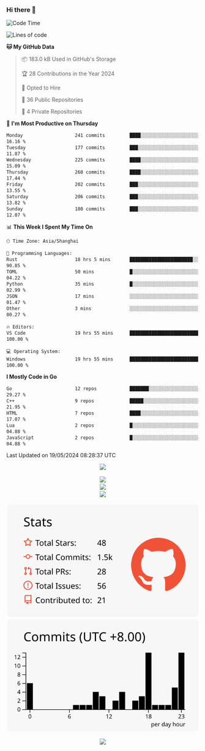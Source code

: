 ### Hi there 👋

<!--
this is a ✨ _special_ ✨ repository because its `README.md` (this file) appears on your GitHub profile.

Here are some ideas to get you started:

- 🔭 I’m currently working on ...
- 🌱 I’m currently learning ...
- 👯 I’m looking to collaborate on ...
- 🤔 I’m looking for help with ...
- 💬 Ask me about ...
- 📫 How to reach me: ...
- 😄 Pronouns: ...
- ⚡ Fun fact: ...
-->

<!--START_SECTION:waka-->
![Code Time](http://img.shields.io/badge/Code%20Time-1%2C254%20hrs%2047%20mins-blue)

![Lines of code](https://img.shields.io/badge/From%20Hello%20World%20I%27ve%20Written-1.4%20million%20lines%20of%20code-blue)

**🐱 My GitHub Data** 

> 📦 183.0 kB Used in GitHub's Storage 
 > 
> 🏆 28 Contributions in the Year 2024
 > 
> 💼 Opted to Hire
 > 
> 📜 36 Public Repositories 
 > 
> 🔑 4 Private Repositories 
 > 
📅 **I'm Most Productive on Thursday** 

```text
Monday                   241 commits         ████░░░░░░░░░░░░░░░░░░░░░   16.16 % 
Tuesday                  177 commits         ███░░░░░░░░░░░░░░░░░░░░░░   11.87 % 
Wednesday                225 commits         ████░░░░░░░░░░░░░░░░░░░░░   15.09 % 
Thursday                 260 commits         ████░░░░░░░░░░░░░░░░░░░░░   17.44 % 
Friday                   202 commits         ███░░░░░░░░░░░░░░░░░░░░░░   13.55 % 
Saturday                 206 commits         ███░░░░░░░░░░░░░░░░░░░░░░   13.82 % 
Sunday                   180 commits         ███░░░░░░░░░░░░░░░░░░░░░░   12.07 % 
```


📊 **This Week I Spent My Time On** 

```text
🕑︎ Time Zone: Asia/Shanghai

💬 Programming Languages: 
Rust                     18 hrs 5 mins       ███████████████████████░░   90.85 % 
TOML                     50 mins             █░░░░░░░░░░░░░░░░░░░░░░░░   04.22 % 
Python                   35 mins             █░░░░░░░░░░░░░░░░░░░░░░░░   02.99 % 
JSON                     17 mins             ░░░░░░░░░░░░░░░░░░░░░░░░░   01.47 % 
Other                    3 mins              ░░░░░░░░░░░░░░░░░░░░░░░░░   00.27 % 

🔥 Editors: 
VS Code                  19 hrs 55 mins      █████████████████████████   100.00 % 

💻 Operating System: 
Windows                  19 hrs 55 mins      █████████████████████████   100.00 % 
```

**I Mostly Code in Go** 

```text
Go                       12 repos            ███████░░░░░░░░░░░░░░░░░░   29.27 % 
C++                      9 repos             █████░░░░░░░░░░░░░░░░░░░░   21.95 % 
HTML                     7 repos             ████░░░░░░░░░░░░░░░░░░░░░   17.07 % 
Lua                      2 repos             █░░░░░░░░░░░░░░░░░░░░░░░░   04.88 % 
JavaScript               2 repos             █░░░░░░░░░░░░░░░░░░░░░░░░   04.88 % 
```




 Last Updated on 19/05/2024 08:28:37 UTC
<!--END_SECTION:waka-->


<div align="center">
 
![](https://github-readme-stats.vercel.app/api/wakatime?username=hycinth22&layout=compact&langs_count=10)

</div>

<div align="center"> <img src="https://metrics.lecoq.io/hycinth22?template=classic&config.timezone=Asia%2FShanghai"> </div>

<div align="center"> <img src="https://github-readme-stats.vercel.app/api/top-langs/?username=hycinth22&hide_title=true&hide_border=true&layout=compact&langs_count=6&text_color=000&icon_color=fff&bg_color=0,52fa5a,4dfcff,c64dff&theme=graywhite" /> </div>

<div align="center"> <img src="https://github-profile-trophy.vercel.app/?username=hycinth22" /> </div>

<div align="center">
 
![](https://raw.githubusercontent.com/hycinth22/hycinth22/main/profile-summary-card-output/swift/3-stats.svg) ![](https://raw.githubusercontent.com/hycinth22/hycinth22/main/profile-summary-card-output/swift/4-productive-time.svg)

</div>

<div align="center"> <img src="https://github-readme-streak-stats.herokuapp.com/?user=hycinth22" /> </div>

